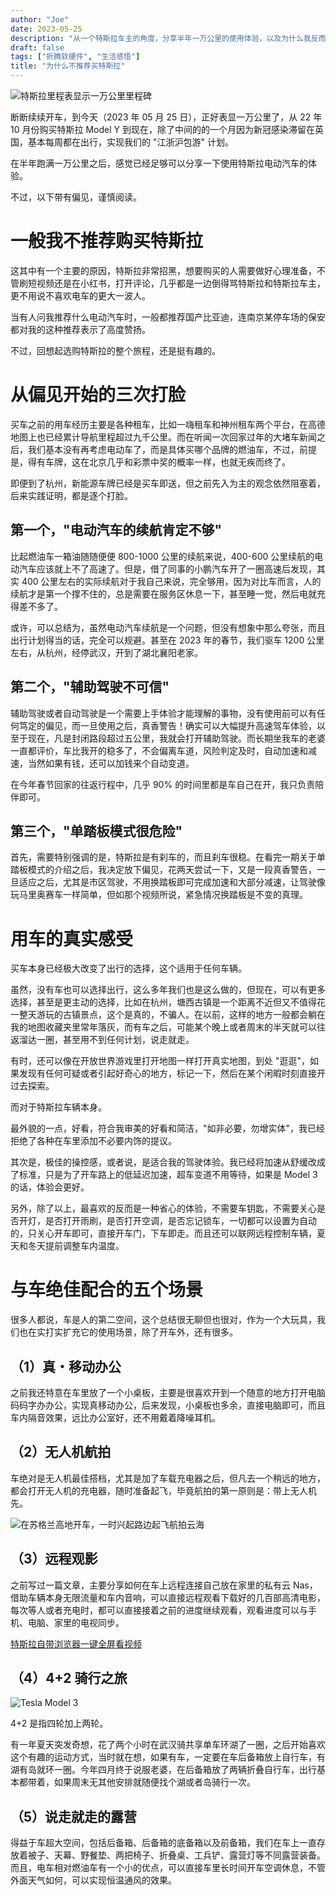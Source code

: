 ```yaml
---
author: "Joe"
date: 2023-05-25
description: "从一个特斯拉车主的角度，分享半年一万公里的使用体验，以及为什么我反而不推荐购买特斯拉"
draft: false
tags: ["折腾软硬件", "生活感悟"]
title: "为什么不推荐买特斯拉"
---
```



![特斯拉里程表显示一万公里里程碑](/images/posts/why-not-recommend-tesla/tesla-dashboard.webp)

断断续续开车，到今天（2023 年 05 月 25 日），正好表显一万公里了，从 22 年 10 月份购买特斯拉 Model Y 到现在，除了中间的的一个月因为新冠感染滞留在英国，基本每周都在出行，实现我们的 "江浙沪包游" 计划。

在半年跑满一万公里之后，感觉已经足够可以分享一下使用特斯拉电动汽车的体验。

不过，以下带有偏见，谨慎阅读。

# 一般我不推荐购买特斯拉

这其中有一个主要的原因，特斯拉非常招黑，想要购买的人需要做好心理准备，不管刷短视频还是在小红书，打开评论，几乎都是一边倒得骂特斯拉和特斯拉车主，更不用说不喜欢电车的更大一波人。

当有人问我推荐什么电动汽车时，一般都推荐国产比亚迪，连南京某停车场的保安都对我的这种推荐表示了高度赞扬。

不过，回想起选购特斯拉的整个旅程，还是挺有趣的。

# 从偏见开始的三次打脸

买车之前的用车经历主要是各种租车，比如一嗨租车和神州租车两个平台，在高德地图上也已经累计导航里程超过九千公里。而在听闻一次回家过年的大堵车新闻之后，我们基本没有再考虑电动车了，而是具体买哪个品牌的燃油车，不过，前提是，得有车牌，这在北京几乎和彩票中奖的概率一样，也就无疾而终了。

即便到了杭州，新能源车牌已经是买车即送，但之前先入为主的观念依然阻塞着，后来实践证明，都是逐个打脸。

## 第一个，"电动汽车的续航肯定不够"

比起燃油车一箱油随随便便 800-1000 公里的续航来说，400-600 公里续航的电动汽车应该就上不了高速了。但是，借了同事的小鹏汽车开了一圈高速后发现，其实 400 公里左右的实际续航对于我自己来说，完全够用，因为对比车而言，人的续航才是第一个撑不住的，总是需要在服务区休息一下，甚至睡一觉，然后电就充得差不多了。

或许，可以总结为，虽然电动汽车续航是一个问题，但没有想象中那么夸张，而且出行计划得当的话，完全可以规避。甚至在 2023 年的春节，我们驱车 1200 公里左右，从杭州，经停武汉，开到了湖北襄阳老家。

## 第二个，"辅助驾驶不可信"

辅助驾驶或者自动驾驶是一个需要上手体验才能理解的事物，没有使用前可以有任何笃定的偏见，而一旦使用之后，真香警告！确实可以大幅提升高速驾车体验，以至于现在，凡是封闭路段超过五公里，我就会打开辅助驾驶。而长期坐我车的老婆一直都评价，车比我开的稳多了，不会偏离车道，风险判定及时，自动加速和减速，当然如果有钱，还可以加钱来个自动变道。

在今年春节回家的往返行程中，几乎 90% 的时间里都是车自己在开，我只负责陪伴即可。

## 第三个，"单踏板模式很危险"

首先，需要特别强调的是，特斯拉是有刹车的，而且刹车很稳。在看完一期关于单踏板模式的介绍之后，我决定放下偏见，花两天尝试一下，又是一段真香警告，一旦适应之后，尤其是市区驾驶，不用换踏板即可完成加速和大部分减速，让驾驶像玩马里奥赛车一样简单，但如那个视频所说，紧急情况换踏板是不变的真理。

# 用车的真实感受

买车本身已经极大改变了出行的选择，这个适用于任何车辆。

虽然，没有车也可以选择出行，这么多年我们也是这么做的，但现在，可以有更多选择，甚至是更主动的选择，比如在杭州，塘西古镇是一个距离不近但又不值得花一整天游玩的古镇景点，这个是真的，不骗人。在以前，这样的地方一般都会躺在我的地图收藏夹里常年落灰，而有车之后，可能某个晚上或者周末的半天就可以往返溜达一圈，甚至用不到任何计划，说走就走。

有时，还可以像在开放世界游戏里打开地图一样打开真实地图，到处 "逛逛"，如果发现有任何可疑或者引起好奇心的地方，标记一下，然后在某个闲暇时刻直接开过去探索。

而对于特斯拉车辆本身。

最外貌的一点，好看，符合我审美的好看和简洁，"如非必要，勿增实体"，我已经拒绝了各种在车里添加不必要内饰的提议。

其次是，极佳的操控感，或者说，是适合我的驾驶体验。我已经将加速从舒缓改成了标准，只是为了开车路上的低延迟加速，超车变道不用等待，如果是 Model 3 的话，体验会更好。

另外，除了以上，最喜欢的反而是一种省心的体验，不需要车钥匙，不需要关心是否开灯，是否打开雨刷，是否打开空调，是否忘记锁车，一切都可以设置为自动的，只关心开车即可，直接开车门，下车即走。而且还可以联网远程控制车辆，夏天和冬天提前调整车内温度。

# 与车绝佳配合的五个场景

很多人都说，车是人的第二空间，这个总结很无聊但也很对，作为一个大玩具，我们也在实打实扩充它的使用场景，除了开车外，还有很多。

## （1）真・移动办公

之前我还特意在车里放了一个小桌板，主要是很喜欢开到一个随意的地方打开电脑码码字办办公，实现真移动办公，后来发现，小桌板也多余，直接电脑即可，而且车内隔音效果，远比办公室好，还不用戴着降噪耳机。

## （2）无人机航拍

车绝对是无人机最佳搭档，尤其是加了车载充电器之后，但凡去一个稍远的地方，都会打开无人机的充电器，随时准备起飞，毕竟航拍的第一原则是：带上无人机先。

![在苏格兰高地开车，一时兴起路边起飞航拍云海](/images/posts/why-not-recommend-tesla/scotland-highland-drone.webp)

## （3）远程观影

之前写过一篇文章，主要分享如何在车上远程连接自己放在家里的私有云 Nas，借助车辆本身无限流量和车内音响，可以直接远程观看下载好的几百部高清电影，每次等人或者充电时，都可以直接接着之前的进度继续观看，观看进度可以与手机、电脑、家里的电视同步。

[特斯拉自带浏览器一键全屏看视频](https://houjoe.notion.site/d56812ba8429490294b2572dd2297745?pvs=4)

## （4）4+2 骑行之旅
![Tesla Model 3](/images/posts/why-not-recommend-tesla/tesla-model-3.webp)

4+2 是指四轮加上两轮。

有一年夏天突发奇想，花了两个小时在武汉骑共享单车环湖了一圈，之后开始喜欢这个有趣的运动方式，当时就在想，如果有车，一定要在车后备箱放上自行车，有湖有岛就环一圈。今年四月终于说服老婆，在后备箱放了两辆折叠自行车，出行基本都带着，如果周末无其他安排就随便找个湖或者岛骑行一次。

## （5）说走就走的露营

得益于车超大空间，包括后备箱、后备箱的底备箱以及前备箱，我们在车上一直存放着被子、天幕、野餐垫、两把椅子、折叠桌、工兵铲、露营灯等不同露营装备。而且，电车相对燃油车有一个小的优点，可以直接车里长时间开车空调休息，不管外面天气如何，可以实现恒温通风的效果。
